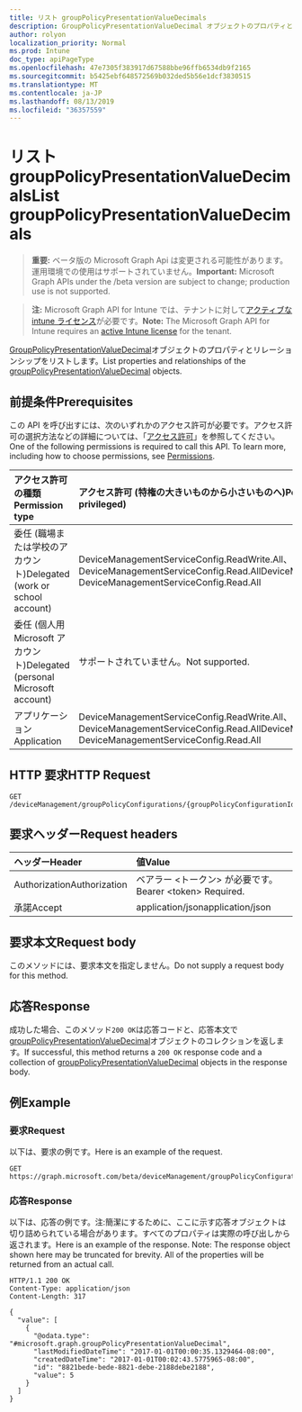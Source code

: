 ```yaml
---
title: リスト groupPolicyPresentationValueDecimals
description: GroupPolicyPresentationValueDecimal オブジェクトのプロパティとリレーションシップをリストします。
author: rolyon
localization_priority: Normal
ms.prod: Intune
doc_type: apiPageType
ms.openlocfilehash: 47e7305f383917d67588bbe96ffb6534db9f2165
ms.sourcegitcommit: b5425ebf648572569b032ded5b56e1dcf3830515
ms.translationtype: MT
ms.contentlocale: ja-JP
ms.lasthandoff: 08/13/2019
ms.locfileid: "36357559"
---
```

# <a name="list-grouppolicypresentationvaluedecimals"></a><span data-ttu-id="cb5e0-103">リスト groupPolicyPresentationValueDecimals</span><span class="sxs-lookup"><span data-stu-id="cb5e0-103">List groupPolicyPresentationValueDecimals</span></span>

> <span data-ttu-id="cb5e0-104">**重要:** ベータ版の Microsoft Graph Api は変更される可能性があります。運用環境での使用はサポートされていません。</span><span class="sxs-lookup"><span data-stu-id="cb5e0-104">**Important:** Microsoft Graph APIs under the /beta version are subject to change; production use is not supported.</span></span>

> <span data-ttu-id="cb5e0-105">**注:** Microsoft Graph API for Intune では、テナントに対して[アクティブな intune ライセンス](https://go.microsoft.com/fwlink/?linkid=839381)が必要です。</span><span class="sxs-lookup"><span data-stu-id="cb5e0-105">**Note:** The Microsoft Graph API for Intune requires an [active Intune license](https://go.microsoft.com/fwlink/?linkid=839381) for the tenant.</span></span>

<span data-ttu-id="cb5e0-106">[GroupPolicyPresentationValueDecimal](../resources/intune-grouppolicy-grouppolicypresentationvaluedecimal.md)オブジェクトのプロパティとリレーションシップをリストします。</span><span class="sxs-lookup"><span data-stu-id="cb5e0-106">List properties and relationships of the [groupPolicyPresentationValueDecimal](../resources/intune-grouppolicy-grouppolicypresentationvaluedecimal.md) objects.</span></span>

## <a name="prerequisites"></a><span data-ttu-id="cb5e0-107">前提条件</span><span class="sxs-lookup"><span data-stu-id="cb5e0-107">Prerequisites</span></span>
<span data-ttu-id="cb5e0-p101">この API を呼び出すには、次のいずれかのアクセス許可が必要です。アクセス許可の選択方法などの詳細については、「[アクセス許可](/graph/permissions-reference)」を参照してください。</span><span class="sxs-lookup"><span data-stu-id="cb5e0-p101">One of the following permissions is required to call this API. To learn more, including how to choose permissions, see [Permissions](/graph/permissions-reference).</span></span>

|<span data-ttu-id="cb5e0-110">アクセス許可の種類</span><span class="sxs-lookup"><span data-stu-id="cb5e0-110">Permission type</span></span>|<span data-ttu-id="cb5e0-111">アクセス許可 (特権の大きいものから小さいものへ)</span><span class="sxs-lookup"><span data-stu-id="cb5e0-111">Permissions (from most to least privileged)</span></span>|
|:---|:---|
|<span data-ttu-id="cb5e0-112">委任 (職場または学校のアカウント)</span><span class="sxs-lookup"><span data-stu-id="cb5e0-112">Delegated (work or school account)</span></span>|<span data-ttu-id="cb5e0-113">DeviceManagementServiceConfig.ReadWrite.All、DeviceManagementServiceConfig.Read.All</span><span class="sxs-lookup"><span data-stu-id="cb5e0-113">DeviceManagementServiceConfig.ReadWrite.All, DeviceManagementServiceConfig.Read.All</span></span>|
|<span data-ttu-id="cb5e0-114">委任 (個人用 Microsoft アカウント)</span><span class="sxs-lookup"><span data-stu-id="cb5e0-114">Delegated (personal Microsoft account)</span></span>|<span data-ttu-id="cb5e0-115">サポートされていません。</span><span class="sxs-lookup"><span data-stu-id="cb5e0-115">Not supported.</span></span>|
|<span data-ttu-id="cb5e0-116">アプリケーション</span><span class="sxs-lookup"><span data-stu-id="cb5e0-116">Application</span></span>|<span data-ttu-id="cb5e0-117">DeviceManagementServiceConfig.ReadWrite.All、DeviceManagementServiceConfig.Read.All</span><span class="sxs-lookup"><span data-stu-id="cb5e0-117">DeviceManagementServiceConfig.ReadWrite.All, DeviceManagementServiceConfig.Read.All</span></span>|

## <a name="http-request"></a><span data-ttu-id="cb5e0-118">HTTP 要求</span><span class="sxs-lookup"><span data-stu-id="cb5e0-118">HTTP Request</span></span>
<!-- {
  "blockType": "ignored"
}
-->
``` http
GET /deviceManagement/groupPolicyConfigurations/{groupPolicyConfigurationId}/definitionValues/{groupPolicyDefinitionValueId}/presentationValues
```

## <a name="request-headers"></a><span data-ttu-id="cb5e0-119">要求ヘッダー</span><span class="sxs-lookup"><span data-stu-id="cb5e0-119">Request headers</span></span>
|<span data-ttu-id="cb5e0-120">ヘッダー</span><span class="sxs-lookup"><span data-stu-id="cb5e0-120">Header</span></span>|<span data-ttu-id="cb5e0-121">値</span><span class="sxs-lookup"><span data-stu-id="cb5e0-121">Value</span></span>|
|:---|:---|
|<span data-ttu-id="cb5e0-122">Authorization</span><span class="sxs-lookup"><span data-stu-id="cb5e0-122">Authorization</span></span>|<span data-ttu-id="cb5e0-123">ベアラー &lt;トークン&gt; が必要です。</span><span class="sxs-lookup"><span data-stu-id="cb5e0-123">Bearer &lt;token&gt; Required.</span></span>|
|<span data-ttu-id="cb5e0-124">承諾</span><span class="sxs-lookup"><span data-stu-id="cb5e0-124">Accept</span></span>|<span data-ttu-id="cb5e0-125">application/json</span><span class="sxs-lookup"><span data-stu-id="cb5e0-125">application/json</span></span>|

## <a name="request-body"></a><span data-ttu-id="cb5e0-126">要求本文</span><span class="sxs-lookup"><span data-stu-id="cb5e0-126">Request body</span></span>
<span data-ttu-id="cb5e0-127">このメソッドには、要求本文を指定しません。</span><span class="sxs-lookup"><span data-stu-id="cb5e0-127">Do not supply a request body for this method.</span></span>

## <a name="response"></a><span data-ttu-id="cb5e0-128">応答</span><span class="sxs-lookup"><span data-stu-id="cb5e0-128">Response</span></span>
<span data-ttu-id="cb5e0-129">成功した場合、このメソッド`200 OK`は応答コードと、応答本文で[groupPolicyPresentationValueDecimal](../resources/intune-grouppolicy-grouppolicypresentationvaluedecimal.md)オブジェクトのコレクションを返します。</span><span class="sxs-lookup"><span data-stu-id="cb5e0-129">If successful, this method returns a `200 OK` response code and a collection of [groupPolicyPresentationValueDecimal](../resources/intune-grouppolicy-grouppolicypresentationvaluedecimal.md) objects in the response body.</span></span>

## <a name="example"></a><span data-ttu-id="cb5e0-130">例</span><span class="sxs-lookup"><span data-stu-id="cb5e0-130">Example</span></span>

### <a name="request"></a><span data-ttu-id="cb5e0-131">要求</span><span class="sxs-lookup"><span data-stu-id="cb5e0-131">Request</span></span>
<span data-ttu-id="cb5e0-132">以下は、要求の例です。</span><span class="sxs-lookup"><span data-stu-id="cb5e0-132">Here is an example of the request.</span></span>
``` http
GET https://graph.microsoft.com/beta/deviceManagement/groupPolicyConfigurations/{groupPolicyConfigurationId}/definitionValues/{groupPolicyDefinitionValueId}/presentationValues
```

### <a name="response"></a><span data-ttu-id="cb5e0-133">応答</span><span class="sxs-lookup"><span data-stu-id="cb5e0-133">Response</span></span>
<span data-ttu-id="cb5e0-p102">以下は、応答の例です。注:簡潔にするために、ここに示す応答オブジェクトは切り詰められている場合があります。すべてのプロパティは実際の呼び出しから返されます。</span><span class="sxs-lookup"><span data-stu-id="cb5e0-p102">Here is an example of the response. Note: The response object shown here may be truncated for brevity. All of the properties will be returned from an actual call.</span></span>
``` http
HTTP/1.1 200 OK
Content-Type: application/json
Content-Length: 317

{
  "value": [
    {
      "@odata.type": "#microsoft.graph.groupPolicyPresentationValueDecimal",
      "lastModifiedDateTime": "2017-01-01T00:00:35.1329464-08:00",
      "createdDateTime": "2017-01-01T00:02:43.5775965-08:00",
      "id": "8821bede-bede-8821-debe-2188debe2188",
      "value": 5
    }
  ]
}
```






